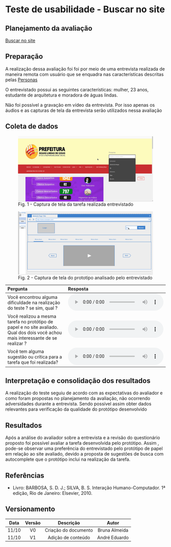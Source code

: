 # Teste de usabilidade - Buscar no site

## Planejamento da avaliação

<a href="../plane_prototipo2">Buscar no site</a>

## Preparação

A realização dessa avaliação foi foi por meio de uma entrevista realizada de maneira remota com usuário que se enquadra nas características descritas pelas <a href="../perfil_usuario/perfil_personas">Personas</a></p>

O entrevistado possui as seguintes características: mulher, 23 anos, estudante de arquitetura e moradora de águas lindas.

Não foi possível a gravação em vídeo da entrevista. Por isso apenas os áudios e as capturas de tela da entrevista serão utilizados nessa avaliação

## Coleta de dados

<figure>
<img align=center width="600" src="../../imagens/avaliacao/coleta_dados.gif">
<br>
<figcaption>Fig. 1 - Captura de tela da tarefa realizada entrevistado </a></figcaption>
</figure>
<figure>
<img align=center width="600" src="../../imagens/papel/pPapel.gif">
<br>
<figcaption>Fig. 2 - Captura de tela do prototipo analisado pelo entrevistado  </a></figcaption>
</figure>

| Pergunta                                                                                                                           | Resposta                                                                                  |
| :--------------------------------------------------------------------------------------------------------------------------------- | :---------------------------------------------------------------------------------------- |
| Você encontrou alguma dificuldade na realização do teste ? se sim, qual ?                                                          | <audio controls><source src="../../imagens/papel/audio_01.mp3" type="audio/mpeg"></audio> |
| Você realizou a mesma tarefa no protótipo de papel e no site avaliado. Qual dos dois você achou mais interessante de se realizar ? | <audio controls><source src="../../imagens/papel/audio_02.mp3" type="audio/mpeg"></audio> |
| Você tem alguma sugestão ou crítica para a tarefa que foi realizada?                                                               | <audio controls><source src="../../imagens/papel/audio_03.mp3" type="audio/mpeg"></audio> |

## Interpretação e consolidação dos resultados

A realização do teste seguiu de acordo com as expectativas do avaliador e como foram propostas no planejamento da avaliação, não ocorrendo adversidades durante a entrevista. Sendo possível assim obter dados relevantes para verificação da qualidade do protótipo desenvolvido

## Resultados

Após a análise do avaliador sobre a entrevista e a revisão do questionário proposto foi possível avaliar a tarefa desenvolvida pelo protótipo. Assim , pode-se observar uma preferência do entrevistado pelo protótipo de papel em relação ao site avaliado, devido a proposta de sugestões de busca com autocomplete que o protótipo inclui na realização da tarefa.

## Referências

- Livro: BARBOSA, S. D. J.; SILVA, B. S. Interação Humano-Computador. 1ª edição, Rio de Janeiro: Elsevier, 2010.

## Versionamento

| Data  | Versão |      Descrição       |     Autor     |
| :---: | :----: | :------------------: | :-----------: |
| 11/10 |   V0   | Criação do documento | Bruna Almeida |
| 11/10 |   V1   |  Adição de conteúdo  | André Eduardo |
